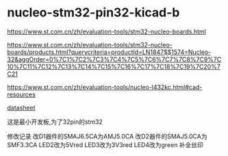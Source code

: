 # nucleo-stm32-pin32-kicad-b

https://www.st.com.cn/zh/evaluation-tools/stm32-nucleo-boards.html

https://www.st.com.cn/zh/evaluation-tools/stm32-nucleo-boards/products.html?querycriteria=productId=LN1847$$1574=Nucleo-32&aggOrder=0%7C1%7C2%7C3%7C4%7C5%7C6%7C7%7C8%7C9%7C10%7C11%7C12%7C13%7C14%7C15%7C16%7C17%7C18%7C19%7C20%7C21

https://www.st.com.cn/zh/evaluation-tools/nucleo-l432kc.html#cad-resources

[datasheet](https://www.st.com/resource/en/datasheet/stm32l432kc.pdf)

这是最小开发板,为了32pin的stm32

修改记录
改D1器件的SMAJ6.5CA为AMJ5.0CA
改D2器件的SMAJ5.0CA为SMF3.3CA
LED2改为5Vred
LED3改为3V3red
LED4改为green
补全丝印
